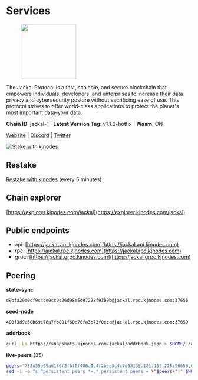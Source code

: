 # Services

<figure><img src="https://raw.githubusercontent.com/kj89/testnet_manuals/main/pingpub/logos/jackal.png" width="150" alt=""><figcaption></figcaption></figure>

The Jackal Protocol is a fast, scalable, and secure blockchain that empowers  individuals, developers, and enterprises to increase their data privacy and  cybersecurity posture without sacrificing ease of use. This protocol strives  to offer world-class applications to protect the planet's most important data–your data.

**Chain ID**: jackal-1 | **Latest Version Tag**: v1.1.2-hotfix | **Wasm**: ON

[Website](https://jackalprotocol.com) | [Discord](https://discord.com/invite/5GKym3p6rj) | [Twitter](https://twitter.com/Jackal_Protocol)

[![Stake with kjnodes](https://i.ibb.co/cr44Q8j/button-stake-with-kjnodes.png)](https://restake.app/jackal/jklvaloper1tr3wm3mdkz0tda6t7vavqnn7fe2g4un0f67xmt)

## Restake

[Restake with kjnodes](https://restake.app/jackal/jklvaloper1tr3wm3mdkz0tda6t7vavqnn7fe2g4un0f67xmt) (every 5 minutes)
## Chain explorer
[https://explorer.kjnodes.com/jackal](https://explorer.kjnodes.com/jackal)

## Public endpoints

* api: [https://jackal.api.kjnodes.com](https://jackal.api.kjnodes.com)
* rpc: [https://jackal.rpc.kjnodes.com](https://jackal.rpc.kjnodes.com)
* grpc: [https://jackal.grpc.kjnodes.com](https://jackal.grpc.kjnodes.com)

## Peering

**state-sync**

```text
d9bfa29e0cf9c4ce0cc9c26d98e5d97228f93b0b@jackal.rpc.kjnodes.com:37656
```

**seed-node**

```text
400f3d9e30b69e78a7fb891f60d76fa3c73f0ecc@jackal.rpc.kjnodes.com:37659
```

**addrbook**
```bash
curl -Ls https://snapshots.kjnodes.com/jackal/addrbook.json > $HOME/.canine/config/addrbook.json
```

**live-peers** (35)
```bash
peers="753d35e39ad1f6f2fbf0f406a0c4f2bee3c4c7d0@135.181.153.228:56656,66ccc1f81b9922ea33fed598c77b491761d79cbb@65.108.77.250:36656,e08efc0b0e15e4d8eacf0f4ed5e52f6e9bdc312d@144.76.97.251:36156,039a1c4f438c1ecc2dd901e7316d16fdafadfdab@104.193.254.36:27656,d9bfa29e0cf9c4ce0cc9c26d98e5d97228f93b0b@65.109.88.38:37656,11c23c5341d0ac69f9ebb3be9afa7fe0e134ece0@94.79.54.137:28656,84abbfb6912262fa129ff65e4b56107820a00d65@135.181.214.121:31656,69b34e294afe1e237eee043805ba211aedd6db7c@65.108.99.169:18656,ff94a29e02de8369faf37c76d3c97684bbd51bd6@185.16.38.165:17556,ad8afbc89ac64db1ee99fdd904cbd48876d44b7d@195.3.222.240:26256,6852add4eaa027707a6000c78ea9e7cde81b058f@18.118.26.4:26656,68b81df146d915f599775a18953bbefbd49d024a@193.70.33.64:17556,9c149b35243970e1f8e0519f1f33f79f7d5bd91b@51.38.52.188:26638,dd3cab79ffae0aed4f519503b66e9403c69eeb14@85.237.193.101:25565,a79da224ad9d4501dbf1d547986ebec55d56b951@135.181.128.114:17556,26b6255375a592c3b0664bd474a6975f468c3785@88.99.164.158:11126,c2842c76779913e05fa4256e3caab852e1782951@202.61.194.254:60756,e5a142be860ee9b2f5c71d813e39fceb12cbd218@78.46.78.83:26686,289c3e984194ac2ccaa74e201147010648e90970@195.3.223.108:26656,db9c7d34cd04e155b3eed730f68fc9315245cf5c@65.108.124.219:30656,d39fecbc409541de13fa644d90066d4dabe08262@95.165.89.222:24475,399068f8371dce4ae5d7cd7da2c965e765e68f4b@65.108.238.102:17556,0faa7f1099de2e02deebe09fcb52863056333265@144.202.72.17:26616,588e509e3a8c1dc4ba938779bf569cd9f6f0f4be@212.23.222.109:26256,173c43436e2287f3660c344a5fd2386da4a61968@65.109.92.241:11126,d9abd1dd5bf7c57461f0476c61e28bac879430a2@141.94.109.71:10556,dd7e72f0a71476e51c0a601a40d6fc02a1ae1a95@65.108.6.45:60856,9bcaee1ad957fa75f60a6dd9d8870e53220794a9@104.37.187.214:60756,7adbbe1a5f867a0befcf1fd94f395dd8257d718f@73.40.151.121:15656,6e77de9c0b8364fb67fc1e86e2b7a8ac89f96d45@194.163.150.92:37656,55df88ae25223565af42ccd6b3b558b8e70bba31@213.239.216.252:26656,46d4495643f2579573a61e181a88de3b8f0acc4f@2.139.23.24:36656,ebc272824924ea1a27ea3183dd0b9ba713494f83@95.214.55.198:26906,ae69a9186ee7fc09d4c46e76ee0ebea537171937@94.130.137.122:33656,f460d33619705cb145d88631115a0b5581515060@165.232.173.74:26656"
sed -i -e "s|^persistent_peers *=.*|persistent_peers = \"$peers\"|" $HOME/.canine/config/config.toml
```
